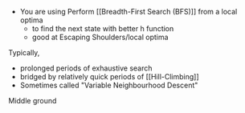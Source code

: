 - You are using Perform [[Breadth-First Search (BFS)]] from a local optima
	- to find the next state with better h function
	- good at Escaping Shoulders/local optima

Typically,
- prolonged periods of exhaustive search
- bridged by relatively quick periods of [[Hill-Climbing]]
- Sometimes called "Variable Neighbourhood Descent"

Middle ground 